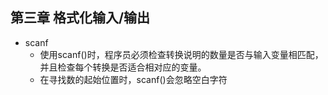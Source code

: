 ## 第三章 格式化输入/输出
- scanf
    - 使用scanf()时，程序员必须检查转换说明的数量是否与输入变量相匹配，并且检查每个转换是否适合相对应的变量。
    - 在寻找数的起始位置时，scanf()会忽略空白字符